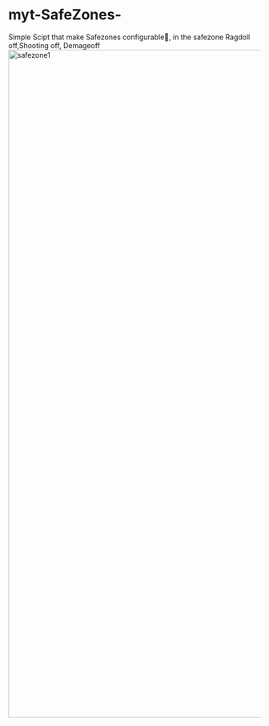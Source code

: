 # myt-SafeZones-
Simple Scipt that make Safezones configurable💖,  in the safezone Ragdoll off,Shooting off, Demageoff
<img width="1914" height="1332" alt="safezone1" src="https://github.com/user-attachments/assets/63db5e27-d38c-4dfc-b2c2-5f03f51a1a9f" />
